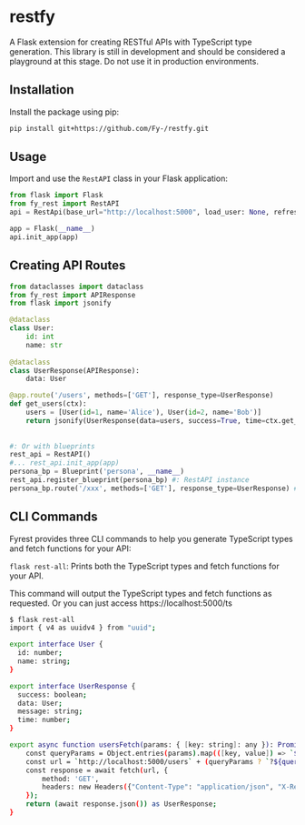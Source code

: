 # restfy

A Flask extension for creating RESTful APIs with TypeScript type generation. This library is still in development and should be considered a playground at this stage. Do not use it in production environments.

## Installation

Install the package using pip:

```bash
pip install git+https://github.com/Fy-/restfy.git
```

## Usage 
Import and use the ```RestAPI``` class in your Flask application:

```python
from flask import Flask
from fy_rest import RestAPI
api = RestApi(base_url="http://localhost:5000", load_user: None, refresh_user: None)

app = Flask(__name__)
api.init_app(app)
```

## Creating API Routes

```python
from dataclasses import dataclass
from fy_rest import APIResponse
from flask import jsonify

@dataclass
class User:
    id: int
    name: str
    
@dataclass
class UserResponse(APIResponse):
    data: User

@app.route('/users', methods=['GET'], response_type=UserResponse)
def get_users(ctx):
    users = [User(id=1, name='Alice'), User(id=2, name='Bob')]
    return jsonify(UserResponse(data=users, success=True, time=ctx.get_time()))
    
    
#: Or with blueprints
rest_api = RestAPI()
#... rest_api.init_app(app)
persona_bp = Blueprint('persona', __name__)
rest_api.register_blueprint(persona_bp) #: RestAPI instance
persona_bp.route('/xxx', methods=['GET'], response_type=UserResponse) #: etc...
```

## CLI Commands
Fyrest provides three CLI commands to help you generate TypeScript types and fetch functions for your API:

`flask rest-all`: Prints both the TypeScript types and fetch functions for your API.

This command will output the TypeScript types and fetch functions as requested.
Or you can just access https://localhost:5000/ts

```bash
$ flask rest-all
import { v4 as uuidv4 } from "uuid";

export interface User {
  id: number;
  name: string;
}

export interface UserResponse {
  success: boolean;
  data: User;
  message: string;
  time: number;
}

export async function usersFetch(params: { [key: string]: any }): Promise<UserResponse> {
    const queryParams = Object.entries(params).map(([key, value]) => `${encodeURIComponent(key)}=${encodeURIComponent(value)}`).join('&');
    const url = `http://localhost:5000/users` + (queryParams ? `?${queryParams}` : '');
    const response = await fetch(url, {
        method: 'GET',
        headers: new Headers({"Content-Type": "application/json", "X-Request-Id": uuidv4(), "X-Fyrest-Session": session})
    });
    return (await response.json()) as UserResponse;
}
```
